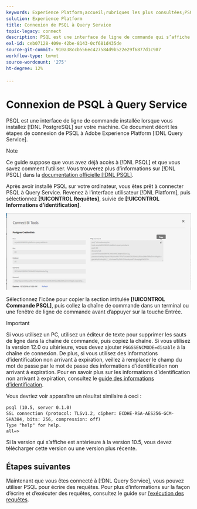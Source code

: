 ```yaml
---
keywords: Experience Platform;accueil;rubriques les plus consultées;PSQL;psqlconnect to query service;Query service;query service;
solution: Experience Platform
title: Connexion de PSQL à Query Service
topic-legacy: connect
description: PSQL est une interface de ligne de commande qui s’affiche lorsque vous installez PostgreSQL sur votre machine. Vous pouvez l’installer en suivant ces instructions.
exl-id: ceb07128-409e-42be-8143-0cf681d435de
source-git-commit: 910a38ccb556ec427584d9b522e29f6877d1c987
workflow-type: tm+mt
source-wordcount: '275'
ht-degree: 12%

---
```


# Connexion de PSQL à Query Service

PSQL est une interface de ligne de commande installée lorsque vous installez [!DNL PostgreSQL] sur votre machine. Ce document décrit les étapes de connexion de PSQL à Adobe Experience Platform [!DNL Query Service].

>[!NOTE]
>
> Ce guide suppose que vous avez déjà accès à [!DNL PSQL] et que vous savez comment l’utiliser. Vous trouverez plus d’informations sur [!DNL PSQL] dans la [documentation officielle [!DNL PSQL]](https://www.postgresql.org/docs/current/app-psql.html).

Après avoir installé PSQL sur votre ordinateur, vous êtes prêt à connecter PSQL à Query Service. Revenez à l’interface utilisateur [!DNL Platform], puis sélectionnez **[!UICONTROL Requêtes]**, suivie de **[!UICONTROL Informations d’identification]**.

![Image](../images/clients/psql/connect-bi.png)

Sélectionnez l’icône pour copier la section intitulée **[!UICONTROL Commande PSQL]**, puis collez la chaîne de commande dans un terminal ou une fenêtre de ligne de commande avant d’appuyer sur la touche Entrée.

>[!IMPORTANT]
>
>Si vous utilisez un PC, utilisez un éditeur de texte pour supprimer les sauts de ligne dans la chaîne de commande, puis copiez la chaîne. Si vous utilisez la version 12.0 ou ultérieure, vous devez ajouter `PGGSSENCMODE=disable` à la chaîne de connexion. De plus, si vous utilisez des informations d’identification non arrivant à expiration, veillez à remplacer le champ du mot de passe par le mot de passe des informations d’identification non arrivant à expiration. Pour en savoir plus sur les informations d’identification non arrivant à expiration, consultez le [guide des informations d’identification](../ui/credentials.md).

Vous devriez voir apparaître un résultat similaire à ceci :

```shell
psql (10.5, server 0.1.0)
SSL connection (protocol: TLSv1.2, cipher: ECDHE-RSA-AES256-GCM-SHA384, bits: 256, compression: off)
Type "help" for help.
all=>
```

Si la version qui s’affiche est antérieure à la version 10.5, vous devez télécharger cette version ou une version plus récente.

## Étapes suivantes

Maintenant que vous êtes connecté à [!DNL Query Service], vous pouvez utiliser PSQL pour écrire des requêtes. Pour plus d’informations sur la façon d’écrire et d’exécuter des requêtes, consultez le guide sur [l’exécution des requêtes](../best-practices/writing-queries.md).
